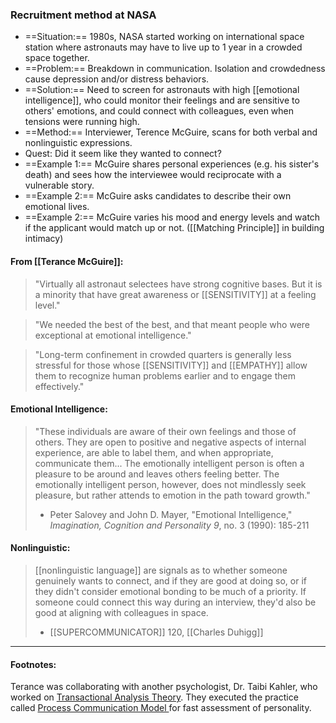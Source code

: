 
### Recruitment method at NASA

* ==Situation:== 1980s, NASA started working on international space station where astronauts may have to live up to 1 year in a crowded space together.
* ==Problem:== Breakdown in communication. Isolation and crowdedness cause depression and/or distress behaviors. 
* ==Solution:== Need to screen for astronauts with high [[emotional intelligence]], who could monitor their feelings and are sensitive to others' emotions, and could connect with colleagues, even when tensions were running high.
* ==Method:== Interviewer, Terence McGuire, scans for both verbal and nonlinguistic expressions.
* Quest: Did it seem like they wanted to connect? 
* ==Example 1:== McGuire shares personal experiences (e.g. his sister's death) and sees how the interviewee would reciprocate with a vulnerable story.
* ==Example 2:== McGuire asks candidates to describe their own emotional lives.
* ==Example 2:== McGuire varies his mood and energy levels and watch if the applicant would match up or not. ([[Matching Principle]] in building intimacy)



#### From [[Terance McGuire]]:

> "Virtually all astronaut selectees have strong cognitive bases. But it is a minority that have great awareness or [[SENSITIVITY]] at a feeling level." 

> "We needed the best of the best, and that meant people who were exceptional at emotional intelligence."

> "Long-term confinement in crowded quarters is generally less stressful for those whose [[SENSITIVITY]] and [[EMPATHY]] allow them to recognize human problems earlier and to engage them effectively."


#### Emotional Intelligence:

> "These individuals are aware of their own feelings and those of others. They are open to positive and negative aspects of internal experience, are able to label them, and when appropriate, communicate them... The emotionally intelligent person is often a pleasure to be around and leaves others feeling better. The emotionally intelligent person, however, does not mindlessly seek pleasure, but rather attends to emotion in the path toward growth." 
> 
> - Peter Salovey and John D. Mayer, "Emotional Intelligence," *Imagination, Cognition and Personality 9*, no. 3 (1990): 185-211


#### Nonlinguistic:

> [[nonlinguistic language]] are signals as to whether someone genuinely wants to connect, and if they are good at doing so, or if they didn't consider emotional bonding to be much of a priority. If someone could connect this way during an interview, they'd also be good at aligning with colleagues in space.
> 
> - [[SUPERCOMMUNICATOR]] 120, [[Charles Duhigg]]


-------
#### Footnotes:
Terance was collaborating with another psychologist, Dr. Taibi Kahler, who worked on [Transactional Analysis Theory](https://en.wikipedia.org/wiki/Transactional_analysis). They executed the practice called [Process Communication Model ](https://processcommunicationmodel.com/)for fast assessment of personality.


